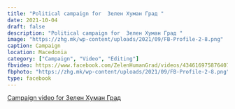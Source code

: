 ```yaml
---
title: "Political campaign for  Зелен Хуман Град "
date: 2021-10-04
draft: false
description: "Political campaign for  Зелен Хуман Град "
image: "https://zhg.mk/wp-content/uploads/2021/09/FB-Profile-2-8.png"
caption: Campaign
location: Macedonia
category: ["Campaign", "Video", "Editing"]
fbvideo: https://www.facebook.com/ZelenHumanGrad/videos/4346169758764075
fbphoto: "https://zhg.mk/wp-content/uploads/2021/09/FB-Profile-2-8.png"
type: facebook
---
```


[Campaign video for Зелен Хуман Град](https://www.facebook.com/ZelenHumanGrad/videos/4346169758764075)


